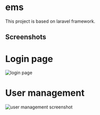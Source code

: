 # ems
This project is based on laravel framework.

## Screenshots
# Login page
![login page](https://user-images.githubusercontent.com/15700384/56889193-7b21e100-6a95-11e9-8e5a-144050628106.png)

# User management
![user management screenshot](https://user-images.githubusercontent.com/15700384/56889471-1e72f600-6a96-11e9-9591-89faf0f20715.png)

